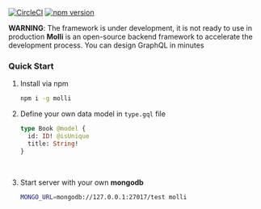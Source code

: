 [![CircleCI](https://circleci.com/gh/duytai/molli/tree/master.svg?style=svg)](https://circleci.com/gh/duytai/molli/tree/master) [![npm version](https://badge.fury.io/js/molli.svg)](https://badge.fury.io/js/molli)

**WARNING**: The framework is under development, it is not ready to use in production
**Molli** is an open-source backend framework to accelerate the development process. You can design GraphQL in minutes

### Quick Start

1. Install via npm

   ```sh
   npm i -g molli
   ```

2. Define your own data model in `type.gql` file

   ```graphql
   type Book @model {
     id: ID! @isUnique
     title: String!
   }
   ```

   ​

3. Start server with your own **mongodb**

   ```sh
   MONGO_URL=mongodb://127.0.0.1:27017/test molli
   ```

